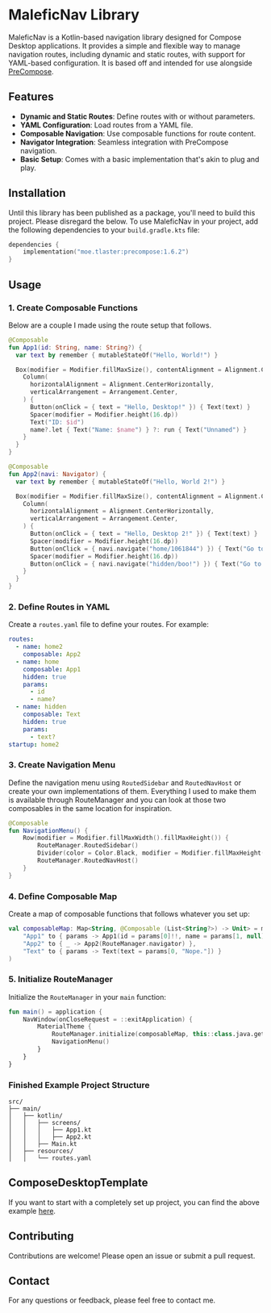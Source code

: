 # MaleficNav Library

MaleficNav is a Kotlin-based navigation library designed for Compose Desktop applications. It provides a simple and flexible way to manage navigation routes, including dynamic and static routes, with support for YAML-based configuration. It is based off and intended for use alongside [PreCompose](https://github.com/Tlaster/PreCompose).

## Features

- **Dynamic and Static Routes**: Define routes with or without parameters.
- **YAML Configuration**: Load routes from a YAML file.
- **Composable Navigation**: Use composable functions for route content.
- **Navigator Integration**: Seamless integration with PreCompose navigation.
- **Basic Setup**: Comes with a basic implementation that's akin to plug and play.

## Installation

Until this library has been published as a package, you'll need to build this project. Please disregard the below.
To use MaleficNav in your project, add the following dependencies to your `build.gradle.kts` file:

```kotlin
dependencies {
    implementation("moe.tlaster:precompose:1.6.2")
}
```

## Usage

### 1. Create Composable Functions

Below are a couple I made using the route setup that follows.

```kotlin
@Composable
fun App1(id: String, name: String?) {
  var text by remember { mutableStateOf("Hello, World!") }

  Box(modifier = Modifier.fillMaxSize(), contentAlignment = Alignment.Center) {
    Column(
      horizontalAlignment = Alignment.CenterHorizontally,
      verticalArrangement = Arrangement.Center,
    ) {
      Button(onClick = { text = "Hello, Desktop!" }) { Text(text) }
      Spacer(modifier = Modifier.height(16.dp))
      Text("ID: $id")
      name?.let { Text("Name: $name") } ?: run { Text("Unnamed") }
    }
  }
}

@Composable
fun App2(navi: Navigator) {
  var text by remember { mutableStateOf("Hello, World 2!") }

  Box(modifier = Modifier.fillMaxSize(), contentAlignment = Alignment.Center) {
    Column(
      horizontalAlignment = Alignment.CenterHorizontally,
      verticalArrangement = Arrangement.Center,
    ) {
      Button(onClick = { text = "Hello, Desktop 2!" }) { Text(text) }
      Spacer(modifier = Modifier.height(16.dp))
      Button(onClick = { navi.navigate("home/1061844") }) { Text("Go to App1") }
      Spacer(modifier = Modifier.height(16.dp))
      Button(onClick = { navi.navigate("hidden/boo!") }) { Text("Go to Hidden Page") }
    }
  }
}
```

### 2. Define Routes in YAML

Create a `routes.yaml` file to define your routes. For example:

```yaml
routes:
  - name: home2
    composable: App2
  - name: home
    composable: App1
    hidden: true
    params:
      - id
      - name?
  - name: hidden
    composable: Text
    hidden: true
    params:
      - text?
startup: home2
```

### 3. Create Navigation Menu

Define the navigation menu using `RoutedSidebar` and `RoutedNavHost` or create your own implementations of them. Everything I used to make them is available through RouteManager and you can look at those two composables in the same location for inspiration.

```kotlin
@Composable
fun NavigationMenu() {
    Row(modifier = Modifier.fillMaxWidth().fillMaxHeight()) {
        RouteManager.RoutedSidebar()
        Divider(color = Color.Black, modifier = Modifier.fillMaxHeight().width(1.dp))
        RouteManager.RoutedNavHost()
    }
}
```

### 4. Define Composable Map

Create a map of composable functions that follows whatever you set up:

```kotlin
val composableMap: Map<String, @Composable (List<String?>) -> Unit> = mapOf(
    "App1" to { params -> App1(id = params[0]!!, name = params[1, null]) },
    "App2" to { _ -> App2(RouteManager.navigator) },
    "Text" to { params -> Text(text = params[0, "Nope."]) }
)
```

### 5. Initialize RouteManager

Initialize the `RouteManager` in your `main` function:

```kotlin
fun main() = application {
    NavWindow(onCloseRequest = ::exitApplication) {
        MaterialTheme {
            RouteManager.initialize(composableMap, this::class.java.getResourceAsStream("/routes.yaml")!!)
            NavigationMenu()
        }
    }
}
```

### Finished Example Project Structure

```
src/
├── main/
│   ├── kotlin/
│   │   ├── screens/
│   │   │   ├── App1.kt
│   │   │   ├── App2.kt
│   │   ├── Main.kt
│   ├── resources/
│   │   └── routes.yaml
```

## ComposeDesktopTemplate

If you want to start with a completely set up project, you can find the above example [here](https://github.com/OmyDaGreat/ComposeDesktopTemplate).

## Contributing

Contributions are welcome! Please open an issue or submit a pull request.

## Contact

For any questions or feedback, please feel free to contact me.
